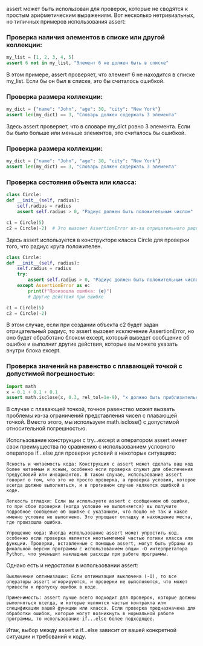 assert может быть использован для проверок,
которые не сводятся к простым арифметическим выражениям.
Вот несколько нетривиальных, но типичных примеров использования assert:

### Проверка наличия элементов в списке или другой коллекции:
```python
my_list = [1, 2, 3, 4, 5]
assert 6 not in my_list, "Элемент 6 не должен быть в списке"
```
В этом примере, assert проверяет, что элемент 6 не находится в списке my_list.
Если бы он был в списке, это бы считалось ошибкой.

### Проверка размера коллекции:
```python
my_dict = {"name": "John", "age": 30, "city": "New York"}
assert len(my_dict) == 3, "Словарь должен содержать 3 элемента"
```
Здесь assert проверяет, что в словаре my_dict ровно 3 элемента.
Если бы было больше или меньше элементов, это считалось бы ошибкой.

### Проверка размера коллекции:
```python
my_dict = {"name": "John", "age": 30, "city": "New York"}
assert len(my_dict) == 3, "Словарь должен содержать 3 элемента"
```

### Проверка состояния объекта или класса:
```python
class Circle:
def __init__(self, radius):
    self.radius = radius
    assert self.radius > 0, "Радиус должен быть положительным числом"

c1 = Circle(5)
c2 = Circle(-2)  # Это вызовет AssertionError из-за отрицательного радиуса.
```
Здесь assert используется в конструкторе класса Circle для проверки того, что радиус круга положителен.

```python
class Circle:
def __init__(self, radius):
    self.radius = radius
    try:
        assert self.radius > 0, "Радиус должен быть положительным числом"
    except AssertionError as e:
        print(f"Произошла ошибка: {e}")
        # Другие действия при ошибке

c1 = Circle(5)
c2 = Circle(-2)
```
В этом случае, если при создании объекта c2 будет задан отрицательный радиус,
то assert вызовет исключение AssertionError, но оно будет обработано блоком except,
который выведет сообщение об ошибке и выполнит другие действия,
которые вы можете указать внутри блока except.

### Проверка значений на равенство с плавающей точкой с допустимой погрешностью:
```python
import math
x = 0.1 + 0.1 + 0.1
assert math.isclose(x, 0.3, rel_tol=1e-9), "x должно быть приблизительно равно 0.3"
```
В случае с плавающей точкой, точное равенство может вызвать проблемы
из-за ограничений представления чисел с плавающей точкой.
Вместо этого, мы используем math.isclose() с допустимой относительной погрешностью.

Использование конструкции с try...except и оператором assert имеет свои преимущества по сравнению с использованием условного оператора if...else для проверки условий в некоторых ситуациях:

    Ясность и читаемость кода: Конструкция с assert может сделать ваш код более читаемым и ясным, особенно если проверка служит для обеспечения предусловий или инвариантов. В таком случае, использование assert говорит о том, что это не просто проверка, а проверка условия, которое всегда должно выполняться, и в противном случае является ошибкой в коде.

    Легкость отладки: Если вы используете assert с сообщением об ошибке, то при сбое проверки (когда условие не выполняется) вы получите подробное сообщение об ошибке с указанием, что пошло не так и какое именно условие не выполнено. Это упрощает отладку и нахождение места, где произошла ошибка.

    Упрощение кода: Иногда использование assert может упростить код, особенно если проверка является неотъемлемой частью логики класса или функции. Проверки, вставленные с помощью assert, могут быть убраны из финальной версии программы с использованием опции -O интерпретатора Python, что уменьшит накладные расходы при работе программы.

Однако есть и недостатки в использовании assert:

    Выключение оптимизации: Если оптимизация выключена (-O), то все операторы assert игнорируются, и проверки не выполняются, что может привести к пропуску ошибок в коде.

    Применимость: assert лучше всего подходит для проверок, которые должны выполняться всегда, и которые являются частью контракта или спецификации вашей функции или класса. Если проверка предназначена для обработки ошибок, которые могут возникнуть в нормальной работе программы, то использование if...else более подходящее.

Итак, выбор между assert и if...else зависит от вашей конкретной ситуации и требований к коду.
